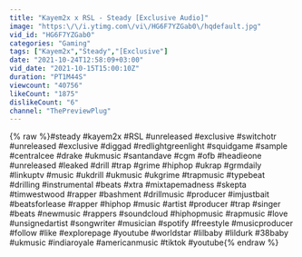 ```yaml
---
title: "Kayem2x x RSL - Steady [Exclusive Audio]"
image: "https:\/\/i.ytimg.com\/vi\/HG6F7YZGab0\/hqdefault.jpg"
vid_id: "HG6F7YZGab0"
categories: "Gaming"
tags: ["Kayem2x","Steady","[Exclusive"]
date: "2021-10-24T12:58:09+03:00"
vid_date: "2021-10-15T15:00:10Z"
duration: "PT1M44S"
viewcount: "40756"
likeCount: "1875"
dislikeCount: "6"
channel: "ThePreviewPlug"
---
```

{% raw %}#steady #kayem2x #RSL #unreleased #exclusive #switchotr #unreleased #exclusive  #diggad #redlightgreenlight #squidgame #sample #centralcee #drake #ukmusic #santandave #cgm #ofb #headieone #unreleased #leaked #drill #trap #grime #hiphop #ukrap #grmdaily #linkuptv #music #ukdrill #ukmusic #ukgrime #trapmusic #typebeat #drilling #instrumental #beats #xtra #mixtapemadness #skepta #timwestwood #rapper #bashment #drillmusic #producer #imjustbait #beatsforlease #rapper #hiphop #music #artist #producer #trap #singer #beats #newmusic #rappers #soundcloud #hiphopmusic #rapmusic #love #unsignedartist #songwriter #musician #spotify #freestyle #musicproducer #follow #like #explorepage #youtube #worldstar #lilbaby #lildurk #38baby #ukmusic #indiaroyale #americanmusic #tiktok #youtube{% endraw %}
